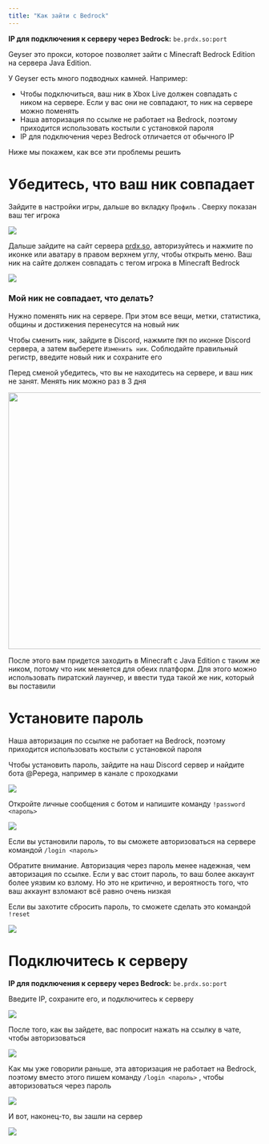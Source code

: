 ```yaml
---
title: "Как зайти с Bedrock"
---
```


**IP для подключения к серверу через Bedrock:** `be.prdx.so:port`

Geyser это прокси, которое позволяет зайти с Minecraft Bedrock Edition на сервера Java Edition.

У Geyser есть много подводных камней. Например:

- Чтобы подключиться, ваш ник в Xbox Live должен совпадать с ником на сервере. Если у вас они не совпадают, то ник на сервере можно поменять
- Наша авторизация по ссылке не работает на Bedrock, поэтому приходится использовать костыли с установкой пароля
- IP для подключения через Bedrock отличается от обычного IP

Ниже мы покажем, как все эти проблемы решить

# Убедитесь, что ваш ник совпадает

Зайдите в настройки игры, дальше во вкладку `Профиль` . Сверху показан ваш тег игрока

![](https://github.com/digitaldrugstech/prdx-wiki/blob/main/assets/bedrock/xbox_nick.png?raw=true)

Дальше зайдите на сайт сервера [prdx.so](https://prdx.so), авторизуйтесь и нажмите по иконке или аватару в правом верхнем углу, чтобы открыть меню. Ваш ник на сайте должен совпадать с тегом игрока в Minecraft Bedrock

![](https://github.com/digitaldrugstech/prdx-wiki/blob/main/assets/bedrock/plasmo_nick.png?raw=true)

### Мой ник не совпадает, что делать?

Нужно поменять ник на сервере. При этом все вещи, метки, статистика, общины и достижения перенесутся на новый ник

Чтобы сменить ник, зайдите в Discord, нажмите `ПКМ` по иконке Discord сервера, а затем выберете `Изменить ник`. Cоблюдайте правильный регистр, введите новый ник и сохраните его

Перед сменой убедитесь, что вы не находитесь на сервере, и ваш ник не занят. Менять ник можно раз в 3 дня

<img src="https://github.com/digitaldrugstech/prdx-wiki/blob/main/assets/bedrock/change_nick.png?raw=true" style="width: 512px"></img>

После этого вам придется заходить в Minecraft c Java Edition с таким же ником, потому что ник меняется для обеих платформ. Для этого можно использовать пиратский лаунчер, и ввести туда такой же ник, который вы поставили

# Установите пароль

Наша авторизация по ссылке не работает на Bedrock, поэтому приходится использовать костыли с установкой пароля

Чтобы установить пароль, зайдите на наш Discord сервер и найдите бота @Pepega, например в канале с проходками

![](https://github.com/digitaldrugstech/prdx-wiki/blob/main/assets/bedrock/find_pepega.png?raw=true)

Откройте личные сообщения с ботом и напишите команду `!password <пароль>`

![](https://github.com/digitaldrugstech/prdx-wiki/blob/main/assets/bedrock/password.png?raw=true)

Если вы установили пароль, то вы сможете авторизоваться на сервере командой `/login <пароль>`  

Обратите внимание. Авторизация через пароль менее надежная, чем авторизация по ссылке. Если у вас стоит пароль, то ваш более аккаунт более уязвим ко взлому. Но это не критично, и вероятность того, что ваш аккаунт взломают всё равно очень низкая

Если вы захотите сбросить пароль, то сможете сделать это командой `!reset` 

![](https://github.com/digitaldrugstech/prdx-wiki/blob/main/assets/bedrock/password_reset.png?raw=true)

# Подключитесь к серверу

**IP для подключения к серверу через Bedrock:** `be.prdx.so:port`

Введите IP, сохраните его, и подключитесь к серверу

![](https://github.com/digitaldrugstech/prdx-wiki/blob/main/assets/bedrock/connect.png?raw=true)

После того, как вы зайдете, вас попросит нажать на ссылку в чате, чтобы авторизоваться

![](https://github.com/digitaldrugstech/prdx-wiki/blob/main/assets/bedrock/login.png?raw=true)

Как мы уже говорили раньше, эта авторизация не работает на Bedrock, поэтому вместо этого пишем команду `/login <пароль>` , чтобы авторизоваться через пароль

![](https://github.com/digitaldrugstech/prdx-wiki/blob/main/assets/bedrock/login_command.png?raw=true)

И вот, наконец-то, вы зашли на сервер

![](https://github.com/digitaldrugstech/prdx-wiki/blob/main/assets/bedrock/done.png?raw=true)
